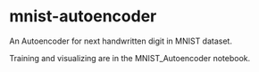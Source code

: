 # mnist-autoencoder
An Autoencoder for next handwritten digit in MNIST dataset.

Training and visualizing are in the MNIST_Autoencoder notebook.

